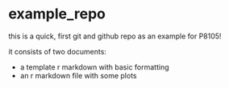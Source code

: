 # example_repo

this is a quick, first git and github repo as an example for P8105!

it consists of two documents:

* a template r markdown with basic formatting
* an r markdown file with some plots